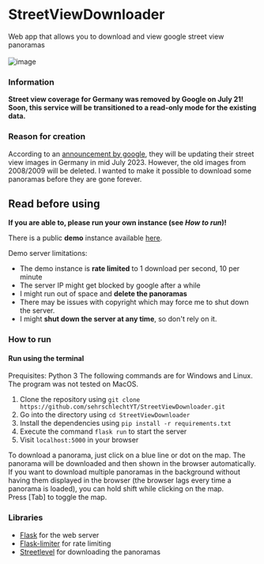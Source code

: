 # StreetViewDownloader

Web app that allows you to download and view google street view panoramas  
<br>
![image](https://github.com/sehrschlechtYT/StreetViewDownloader/assets/66412605/05bef95f-f881-4ac6-8ae0-46ad55eece42)

### Information

**Street view coverage for Germany was removed by Google on July 21! Soon, this service will be transitioned to a read-only mode for the existing data.**

### Reason for creation
According to an [announcement by google](https://blog.google/intl/de-de/produkte/suchen-entdecken/google-street-view-aktualisierung-deutschland/), they will be updating their street view images in Germany in mid July 2023. However, the old images from 2008/2009 will be deleted. I wanted to make it possible to download some panoramas before they are gone forever.

## Read before using

**If you are able to, please run your own instance (see *How to run*)!**


There is a public **demo** instance available [here](https://streetview.philemon.dev).


Demo server limitations:
- The demo instance is **rate limited** to 1 download per second, 10 per minute
- The server IP might get blocked by google after a while
- I might run out of space and **delete the panoramas**
- There may be issues with copyright which may force me to shut down the server.
- I might **shut down the server at any time**, so don't rely on it.

### How to run

#### Run using the terminal

Prequisites: Python 3
The following commands are for Windows and Linux. The program was not tested on MacOS.
1. Clone the repository using `git clone https://github.com/sehrschlechtYT/StreetViewDownloader.git`
2. Go into the directory using `cd StreetViewDownloader`
3. Install the dependencies using `pip install -r requirements.txt`
4. Execute the command `flask run` to start the server
5. Visit `localhost:5000` in your browser

To download a panorama, just click on a blue line or dot on the map. The panorama will be downloaded and then shown in the browser automatically. If you want to download multiple panoramas in the background without having them displayed in the browser (the browser lags every time a panorama is loaded), you can hold shift while clicking on the map.  
Press [Tab] to toggle the map.

### Libraries
- [Flask](https://flask.palletsprojects.com) for the web server
- [Flask-limiter](https://flask-limiter.readthedocs.io) for rate limiting
- [Streetlevel](https://github.com/sk-zk/streetlevel) for downloading the panoramas